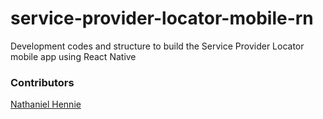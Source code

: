 # service-provider-locator-mobile-rn
Development codes and structure to build the Service Provider Locator mobile app using React Native

### Contributors

[Nathaniel Hennie](https://github.com/nattive)

